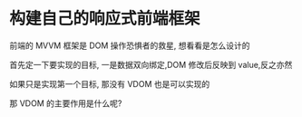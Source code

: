 # 构建自己的响应式前端框架

前端的 MVVM 框架是 DOM 操作恐惧者的救星, 想看看是怎么设计的

首先定一下要实现的目标, 一是数据双向绑定,DOM 修改后反映到 value,反之亦然

如果只是实现第一个目标, 那没有 VDOM 也是可以实现的

那 VDOM 的主要作用是什么呢? 

